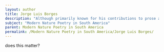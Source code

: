 ```yaml
---
layout: author
title: Jorge Luis Borges
description: "Although primarily known for his contributions to prose and essays, Borges also delves into nature in his poetry, using vivid imagery and philosophical reflections to convey the connection between the natural environment and human thoughts."
subject: "Modern Nature Poetry in South America"
parent: Modern Nature Poetry in South America
permalink: /Modern Nature Poetry in South America/Jorge Luis Borges/
---
```


does this matter?
